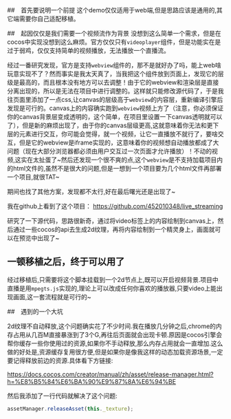 ##　首先要说明一个前提
这个demo仅仅适用于web端,但是思路应该是通用的,其它端需要你自己适配移植。

##　起因仅仅是我们需要一个视频流作为背景
没想到这么简单一个需求，但是在cocos中实现没想到这么麻烦。官方仅仅只有`videoplayer`组件，但是功能实在是过于弱鸡，仅仅支持简单的视频播放，无法播放一个直播流。

经过一番研究发现，官方是支持`webview`组件的，那不是就好办了吗，能上web啥玩意实现不了？然而事实是我太天真了，当我把这个组件放到页面上，发现它的层级是最高的，而且根本没有地方可以去调整！由于它的webview和渲染层是直接分离出现的，所以是无法在项目中进行调整的。这样就只能修改源代码了，于是我往页面里添加了一点css,让canvas的层级高于`webview`的内容层，重新编译引擎后发现是可行的。canvas上的内容确实跑到`webview`视频上方了（注意，你必须保证你的canvas背景层变成透明的，这个简单，在项目里设置一下canvas透明就可以了），但是新的麻烦出现了，由于你的canvas层级更高,这就意味着你无法和更下层的元素进行交互，你可能会觉得，就一个视频，让它一直播放不就行了，要啥交互，但是它的webview是iframe实现的，这意味着你的视频想自动播放都成了大问题（现在大部分浏览器都必须由用户交互过一次页面才允许播放）！不动的视频,这实在太扯蛋了~然后还发现一个很不爽的点,这个`webview`是不支持加载项目内的html文件的,虽然不是很大的问题,但是一想到一个项目要为几个html文件再部署一个项目,就很TAT~

期间也找了其他方案，发现都不太行,好在最后曙光还是出现了~

我在github上看到了这个项目：
https://github.com/452010348/live_streaming

研究了一下源代码，思路很新奇，通过将video标签上的内容绘制到canvas上，然后通过一些cocos的api去生成2d纹理，再将内容绘制到一个精灵身上，画面就可以在预览中出现了~

## 一顿移植之后，终于可以用了

经过移植后,只需要将这个脚本挂载到一个2d节点上,既可以开启视频背景.项目中直播是用`mpegts.js`实现的,理论上可以改成任何你喜欢的播放器,只要video上能出现画面,这一套流程就是可行的~

##　遇到的一个大坑

2d纹理不自动释放,这个问题确实花了不少时间.我在播放几分钟之后,chrome的内存占用从几百M直接暴涨到了3个G,再往后页面就会出现卡顿.原因是cocos引擎会帮你缓存一些你使用过的资源,如果你不手动释放,那么内存占用就会一直增加.这么做的好处是,资源缓存复用很方便,但是如果你是像我这样的动态加载资源场景,一定要记得释放前边的资源.具体看下方链接:

https://docs.cocos.com/creator/manual/zh/asset/release-manager.html?h=%E8%B5%84%E6%BA%90%E9%87%8A%E6%94%BE

然后我添加了一行代码就解决了这个问题:

```js
assetManager.releaseAsset(this._texture);
```
